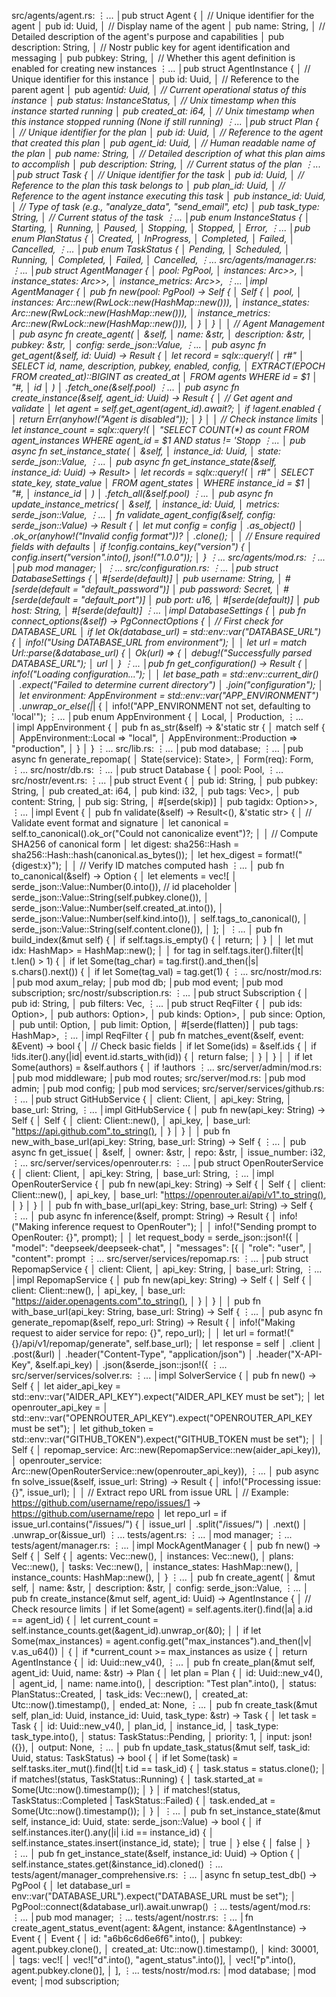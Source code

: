 src/agents/agent.rs: ⋮... │pub struct Agent { │ // Unique identifier for the agent │ pub id: Uuid, │ // Display name of the agent │ pub name: String, │ // Detailed description of the agent's purpose and capabilities │ pub description: String, │ // Nostr public key for agent identification and messaging │ pub pubkey: String, │ // Whether this agent definition is enabled for creating new instances ⋮... │pub struct AgentInstance { │ // Unique identifier for this instance │ pub id: Uuid, │ // Reference to the parent agent │ pub agent*id: Uuid, │ // Current operational status of this instance │ pub status: InstanceStatus, │ // Unix timestamp when this instance started running │ pub created_at: i64, │ // Unix timestamp when this instance stopped running (None if still running) ⋮... │pub struct Plan { │ // Unique identifier for the plan │ pub id: Uuid, │ // Reference to the agent that created this plan │ pub agent_id: Uuid, │ // Human readable name of the plan │ pub name: String, │ // Detailed description of what this plan aims to accomplish │ pub description: String, │ // Current status of the plan ⋮... │pub struct Task { │ // Unique identifier for the task │ pub id: Uuid, │ // Reference to the plan this task belongs to │ pub plan_id: Uuid, │ // Reference to the agent instance executing this task │ pub instance_id: Uuid, │ // Type of task (e.g., "analyze_data", "send_email", etc) │ pub task_type: String, │ // Current status of the task ⋮... │pub enum InstanceStatus { │ Starting, │ Running, │ Paused, │ Stopping, │ Stopped, │ Error, ⋮... │pub enum PlanStatus { │ Created, │ InProgress, │ Completed, │ Failed, │ Cancelled, ⋮... │pub enum TaskStatus { │ Pending, │ Scheduled, │ Running, │ Completed, │ Failed, │ Cancelled, ⋮... src/agents/manager.rs: ⋮... │pub struct AgentManager { │ pool: PgPool, │ instances: Arc>>, │ instance_states: Arc>>, │ instance_metrics: Arc>>, ⋮... │impl AgentManager { │ pub fn new(pool: PgPool) -> Self { │ Self { │ pool, │ instances: Arc::new(RwLock::new(HashMap::new())), │ instance_states: Arc::new(RwLock::new(HashMap::new())), │ instance_metrics: Arc::new(RwLock::new(HashMap::new())), │ } │ } │ │ // Agent Management │ pub async fn create_agent( │ &self, │ name: &str, │ description: &str, │ pubkey: &str, │ config: serde_json::Value, ⋮... │ pub async fn get_agent(&self, id: Uuid) -> Result { │ let record = sqlx::query!( │ r#" │ SELECT id, name, description, pubkey, enabled, config, │ EXTRACT(EPOCH FROM created_at)::BIGINT as created_at │ FROM agents WHERE id = $1 │ "#, │ id │ ) │ .fetch_one(&self.pool) ⋮... │ pub async fn create_instance(&self, agent_id: Uuid) -> Result { │ // Get agent and validate │ let agent = self.get_agent(agent_id).await?; │ if !agent.enabled { │ return Err(anyhow!("Agent is disabled")); │ } │ │ // Check instance limits │ let instance_count = sqlx::query!( │ "SELECT COUNT(\*) as count FROM agent_instances WHERE agent_id = $1 AND status != 'Stopp ⋮... │ pub async fn set_instance_state( │ &self, │ instance_id: Uuid, │ state: serde_json::Value, ⋮... │ pub async fn get_instance_state(&self, instance_id: Uuid) -> Result> │ let records = sqlx::query!( │ r#" │ SELECT state_key, state_value │ FROM agent_states │ WHERE instance_id = $1 │ "#, │ instance_id │ ) │ .fetch_all(&self.pool) ⋮... │ pub async fn update_instance_metrics( │ &self, │ instance_id: Uuid, │ metrics: serde_json::Value, ⋮... │ fn validate_agent_config(&self, config: serde_json::Value) -> Result { │ let mut config = config │ .as_object() │ .ok_or(anyhow!("Invalid config format"))? │ .clone(); │ │ // Ensure required fields with defaults │ if !config.contains_key("version") { │ config.insert("version".into(), json!("1.0.0")); │ } ⋮... src/agents/mod.rs: ⋮... │pub mod manager; │ ⋮... src/configuration.rs: ⋮... │pub struct DatabaseSettings { │ #[serde(default)] │ pub username: String, │ #[serde(default = "default_password")] │ pub password: Secret, │ #[serde(default = "default_port")] │ pub port: u16, │ #[serde(default)] │ pub host: String, │ #[serde(default)] ⋮... │impl DatabaseSettings { │ pub fn connect_options(&self) -> PgConnectOptions { │ // First check for DATABASE_URL │ if let Ok(database_url) = std::env::var("DATABASE_URL") { │ info!("Using DATABASE_URL from environment"); │ │ let url = match Url::parse(&database_url) { │ Ok(url) => { │ debug!("Successfully parsed DATABASE_URL"); │ url │ } ⋮... │pub fn get_configuration() -> Result { │ info!("Loading configuration..."); │ │ let base_path = std::env::current_dir() │ .expect("Failed to determine current directory") │ .join("configuration"); │ │ let environment: AppEnvironment = std::env::var("APP_ENVIRONMENT") │ .unwrap_or_else(|*| { │ info!("APP_ENVIRONMENT not set, defaulting to 'local'"); ⋮... │pub enum AppEnvironment { │ Local, │ Production, ⋮... │impl AppEnvironment { │ pub fn as_str(&self) -> &'static str { │ match self { │ AppEnvironment::Local => "local", │ AppEnvironment::Production => "production", │ } │ } ⋮... src/lib.rs: ⋮... │pub mod database; ⋮... │pub async fn generate_repomap( │ State(service): State>, │ Form(req): Form, ⋮... src/nostr/db.rs: ⋮... │pub struct Database { │ pool: Pool, ⋮... src/nostr/event.rs: ⋮... │pub struct Event { │ pub id: String, │ pub pubkey: String, │ pub created_at: i64, │ pub kind: i32, │ pub tags: Vec>, │ pub content: String, │ pub sig: String, │ #[serde(skip)] │ pub tagidx: Option>>, ⋮... │impl Event { │ pub fn validate(&self) -> Result<(), &'static str> { │ // Validate event format and signature │ let canonical = self.to_canonical().ok_or("Could not canonicalize event")?; │ │ // Compute SHA256 of canonical form │ let digest: sha256::Hash = sha256::Hash::hash(canonical.as_bytes()); │ let hex_digest = format!("{digest:x}"); │ │ // Verify ID matches computed hash ⋮... │ pub fn to_canonical(&self) -> Option { │ let elements = vec![ │ serde_json::Value::Number(0.into()), // id placeholder │ serde_json::Value::String(self.pubkey.clone()), │ serde_json::Value::Number(self.created_at.into()), │ serde_json::Value::Number(self.kind.into()), │ self.tags_to_canonical(), │ serde_json::Value::String(self.content.clone()), │ ]; │ ⋮... │ pub fn build_index(&mut self) { │ if self.tags.is_empty() { │ return; │ } │ │ let mut idx: HashMap> = HashMap::new(); │ │ for tag in self.tags.iter().filter(|t| t.len() > 1) { │ if let Some(tag_char) = tag.first().and_then(|s| s.chars().next()) { │ if let Some(tag_val) = tag.get(1) { ⋮... src/nostr/mod.rs: │pub mod axum_relay; │pub mod db; │pub mod event; │pub mod subscription; src/nostr/subscription.rs: ⋮... │pub struct Subscription { │ pub id: String, │ pub filters: Vec, ⋮... │pub struct ReqFilter { │ pub ids: Option>, │ pub authors: Option>, │ pub kinds: Option>, │ pub since: Option, │ pub until: Option, │ pub limit: Option, │ #[serde(flatten)] │ pub tags: HashMap>, ⋮... │impl ReqFilter { │ pub fn matches_event(&self, event: &Event) -> bool { │ // Check basic fields │ if let Some(ids) = &self.ids { │ if !ids.iter().any(|id| event.id.starts_with(id)) { │ return false; │ } │ } │ │ if let Some(authors) = &self.authors { │ if !authors ⋮... src/server/admin/mod.rs: │pub mod middleware; │pub mod routes; src/server/mod.rs: │pub mod admin; │pub mod config; │pub mod services; src/server/services/github.rs: ⋮... │pub struct GitHubService { │ client: Client, │ api_key: String, │ base_url: String, ⋮... │impl GitHubService { │ pub fn new(api_key: String) -> Self { │ Self { │ client: Client::new(), │ api_key, │ base_url: "https://api.github.com".to_string(), │ } │ } │ │ pub fn new_with_base_url(api_key: String, base_url: String) -> Self { ⋮... │ pub async fn get_issue( │ &self, │ owner: &str, │ repo: &str, │ issue_number: i32, ⋮... src/server/services/openrouter.rs: ⋮... │pub struct OpenRouterService { │ client: Client, │ api_key: String, │ base_url: String, ⋮... │impl OpenRouterService { │ pub fn new(api_key: String) -> Self { │ Self { │ client: Client::new(), │ api_key, │ base_url: "https://openrouter.ai/api/v1".to_string(), │ } │ } │ │ pub fn with_base_url(api_key: String, base_url: String) -> Self { ⋮... │ pub async fn inference(&self, prompt: String) -> Result { │ info!("Making inference request to OpenRouter"); │ │ info!("Sending prompt to OpenRouter: {}", prompt); │ │ let request_body = serde_json::json!({ │ "model": "deepseek/deepseek-chat", │ "messages": [{ │ "role": "user", │ "content": prompt ⋮... src/server/services/repomap.rs: ⋮... │pub struct RepomapService { │ client: Client, │ api_key: String, │ base_url: String, ⋮... │impl RepomapService { │ pub fn new(api_key: String) -> Self { │ Self { │ client: Client::new(), │ api_key, │ base_url: "https://aider.openagents.com".to_string(), │ } │ } │ │ pub fn with_base_url(api_key: String, base_url: String) -> Self { ⋮... │ pub async fn generate_repomap(&self, repo_url: String) -> Result { │ info!("Making request to aider service for repo: {}", repo_url); │ │ let url = format!("{}/api/v1/repomap/generate", self.base_url); │ let response = self │ .client │ .post(&url) │ .header("Content-Type", "application/json") │ .header("X-API-Key", &self.api_key) │ .json(&serde_json::json!({ ⋮... src/server/services/solver.rs: ⋮... │impl SolverService { │ pub fn new() -> Self { │ let aider_api_key = std::env::var("AIDER_API_KEY").expect("AIDER_API_KEY must be set"); │ let openrouter_api_key = │ std::env::var("OPENROUTER_API_KEY").expect("OPENROUTER_API_KEY must be set"); │ let github_token = std::env::var("GITHUB_TOKEN").expect("GITHUB_TOKEN must be set"); │ │ Self { │ repomap_service: Arc::new(RepomapService::new(aider_api_key)), │ openrouter_service: Arc::new(OpenRouterService::new(openrouter_api_key)), ⋮... │ pub async fn solve_issue(&self, issue_url: String) -> Result { │ info!("Processing issue: {}", issue_url); │ │ // Extract repo URL from issue URL │ // Example: https://github.com/username/repo/issues/1 -> https://github.com/username/repo │ let repo_url = if issue_url.contains("/issues/") { │ issue_url │ .split("/issues/") │ .next() │ .unwrap_or(&issue_url) ⋮... tests/agent.rs: ⋮... │mod manager; ⋮... tests/agent/manager.rs: ⋮... │impl MockAgentManager { │ pub fn new() -> Self { │ Self { │ agents: Vec::new(), │ instances: Vec::new(), │ plans: Vec::new(), │ tasks: Vec::new(), │ instance_states: HashMap::new(), │ instance_counts: HashMap::new(), │ } ⋮... │ pub fn create_agent( │ &mut self, │ name: &str, │ description: &str, │ config: serde_json::Value, ⋮... │ pub fn create_instance(&mut self, agent_id: Uuid) -> AgentInstance { │ // Check resource limits │ if let Some(agent) = self.agents.iter().find(|a| a.id == agent_id) { │ let current_count = self.instance_counts.get(&agent_id).unwrap_or(&0); │ │ if let Some(max_instances) = agent.config.get("max_instances").and_then(|v| v.as_u64()) │ { │ if \*current_count >= max_instances as usize { │ return AgentInstance { │ id: Uuid::new_v4(), ⋮... │ pub fn create_plan(&mut self, agent_id: Uuid, name: &str) -> Plan { │ let plan = Plan { │ id: Uuid::new_v4(), │ agent_id, │ name: name.into(), │ description: "Test plan".into(), │ status: PlanStatus::Created, │ task_ids: Vec::new(), │ created_at: Utc::now().timestamp(), │ ended_at: None, ⋮... │ pub fn create_task(&mut self, plan_id: Uuid, instance_id: Uuid, task_type: &str) -> Task { │ let task = Task { │ id: Uuid::new_v4(), │ plan_id, │ instance_id, │ task_type: task_type.into(), │ status: TaskStatus::Pending, │ priority: 1, │ input: json!({}), │ output: None, ⋮... │ pub fn update_task_status(&mut self, task_id: Uuid, status: TaskStatus) -> bool { │ if let Some(task) = self.tasks.iter_mut().find(|t| t.id == task_id) { │ task.status = status.clone(); │ if matches!(status, TaskStatus::Running) { │ task.started_at = Some(Utc::now().timestamp()); │ } │ if matches!(status, TaskStatus::Completed | TaskStatus::Failed) { │ task.ended_at = Some(Utc::now().timestamp()); │ } │ ⋮... │ pub fn set_instance_state(&mut self, instance_id: Uuid, state: serde_json::Value) -> bool { │ if self.instances.iter().any(|i| i.id == instance_id) { │ self.instance_states.insert(instance_id, state); │ true │ } else { │ false │ } ⋮... │ pub fn get_instance_state(&self, instance_id: Uuid) -> Option { │ self.instance_states.get(&instance_id).cloned() ⋮... tests/agent/manager_comprehensive.rs: ⋮... │async fn setup_test_db() -> PgPool { │ let database_url = env::var("DATABASE_URL").expect("DATABASE_URL must be set"); │ PgPool::connect(&database_url).await.unwrap() ⋮... tests/agent/mod.rs: ⋮... │pub mod manager; ⋮... tests/agent/nostr.rs: ⋮... │fn create_agent_status_event(agent: &Agent, instance: &AgentInstance) -> Event { │ Event { │ id: "a6b6c6d6e6f6".into(), │ pubkey: agent.pubkey.clone(), │ created_at: Utc::now().timestamp(), │ kind: 30001, │ tags: vec![ │ vec!["d".into(), "agent_status".into()], │ vec!["p".into(), agent.pubkey.clone()], │ ], ⋮... tests/nostr/mod.rs: │mod database; │mod event; │mod subscription;
